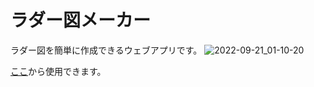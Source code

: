 # ラダー図メーカー
ラダー図を簡単に作成できるウェブアプリです。
![2022-09-21_01-10-20](https://user-images.githubusercontent.com/91947939/191310335-8c0222d0-8681-463f-9814-44ac965a8858.gif)

[ここ](https://ikedaakihira.github.io/radder-maker)から使用できます。
